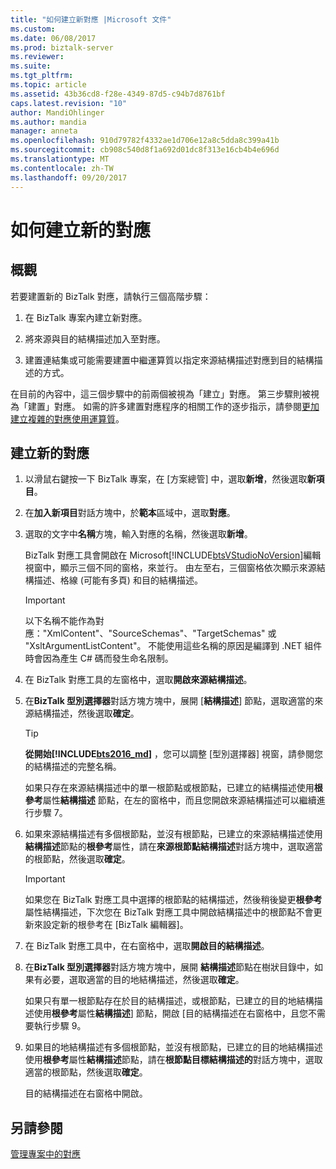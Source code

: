 ```yaml
---
title: "如何建立新對應 |Microsoft 文件"
ms.custom: 
ms.date: 06/08/2017
ms.prod: biztalk-server
ms.reviewer: 
ms.suite: 
ms.tgt_pltfrm: 
ms.topic: article
ms.assetid: 43b36cd8-f28e-4349-87d5-c94b7d8761bf
caps.latest.revision: "10"
author: MandiOhlinger
ms.author: mandia
manager: anneta
ms.openlocfilehash: 910d79782f4332ae1d706e12a8c5dda8c399a41b
ms.sourcegitcommit: cb908c540d8f1a692d01dc8f313e16cb4b4e696d
ms.translationtype: MT
ms.contentlocale: zh-TW
ms.lasthandoff: 09/20/2017
---
```

# <a name="how-to-create-new-maps"></a>如何建立新的對應

## <a name="overview"></a>概觀
若要建置新的 BizTalk 對應，請執行三個高階步驟：  
  
1.  在 BizTalk 專案內建立新對應。  
  
2.  將來源與目的結構描述加入至對應。  
  
3.  建置連結集或可能需要建置中繼運算質以指定來源結構描述對應到目的結構描述的方式。  
  
 在目前的內容中，這三個步驟中的前兩個被視為「建立」對應。 第三步驟則被視為「建置」對應。 如需的許多建置對應程序的相關工作的逐步指示，請參閱[更加建立複雜的對應使用運算質](../core/using-functoids-to-create-more-complex-mappings.md)。  
  
## <a name="create-a-new-map"></a>建立新的對應 
  
1.  以滑鼠右鍵按一下 BizTalk 專案，在 [方案總管] 中，選取**新增**，然後選取**新項目**。  
  
2.  在**加入新項目**對話方塊中，於**範本**區域中，選取**對應**。  
  
3.  選取的文字中**名稱**方塊，輸入對應的名稱，然後選取**新增**。  
  
     BizTalk 對應工具會開啟在 Microsoft[!INCLUDE[btsVStudioNoVersion](../includes/btsvstudionoversion-md.md)]編輯視窗中，顯示三個不同的窗格，來並行。 由左至右，三個窗格依次顯示來源結構描述、格線 (可能有多頁) 和目的結構描述。  
  
    > [!IMPORTANT]
    >  以下名稱不能作為對應："XmlContent"、"SourceSchemas"、"TargetSchemas" 或 "XsltArgumentListContent"。 不能使用這些名稱的原因是編譯到 .NET 組件時會因為產生 C# 碼而發生命名限制。  
  
4.  在 BizTalk 對應工具的左窗格中，選取**開啟來源結構描述**。  
  
5.  在**BizTalk 型別選擇器**對話方塊方塊中，展開 [**結構描述**] 節點，選取適當的來源結構描述，然後選取**確定**。  

    > [!TIP] 
    > **從開始[!INCLUDE[bts2016_md](../includes/bts2016-md.md)]** ，您可以調整 [型別選擇器] 視窗，請參閱您的結構描述的完整名稱。
  
     如果只存在來源結構描述中的單一根節點或根節點，已建立的結構描述使用**根參考**屬性**結構描述** 節點，在左的窗格中，而且您開啟來源結構描述可以繼續進行步驟 7。  
  
6.  如果來源結構描述有多個根節點，並沒有根節點，已建立的來源結構描述使用**結構描述**節點的**根參考**屬性，請在**來源根節點結構描述**對話方塊中，選取適當的根節點，然後選取**確定**。  
  
    > [!IMPORTANT]
    >  如果您在 BizTalk 對應工具中選擇的根節點的結構描述，然後稍後變更**根參考**屬性結構描述，下次您在 BizTalk 對應工具中開啟結構描述中的根節點不會更新來設定新的根參考在 [BizTalk 編輯器]。  
  
7.  在 BizTalk 對應工具中，在右窗格中，選取**開啟目的結構描述**。  
  
8.  在**BizTalk 型別選擇器**對話方塊方塊中，展開 **結構描述**節點在樹狀目錄中，如果有必要，選取適當的目的地結構描述，然後選取**確定**。  
  
     如果只有單一根節點存在於目的結構描述，或根節點，已建立的目的地結構描述使用**根參考**屬性**結構描述**] 節點，開啟 [目的結構描述在右窗格中，且您不需要執行步驟 9。  
  
9. 如果目的地結構描述有多個根節點，並沒有根節點，已建立的目的地結構描述使用**根參考**屬性**結構描述**節點，請在**根節點目標結構描述的**對話方塊中，選取適當的根節點，然後選取**確定**。  
  
     目的結構描述在右窗格中開啟。  
  
## <a name="see-also"></a>另請參閱  
 [管理專案中的對應](../core/managing-maps-within-projects.md)